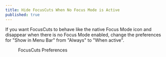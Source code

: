 ```yaml
---
title: Hide FocusCuts When No Focus Mode is Active
published: true
---
```

If you want FocusCuts to behave like the native Focus Mode icon and disappear when there is no Focus Mode enabled, change the preferences for "Show in Menu Bar" from "Always" to "When active".

<figure>
<object type="image/svg+xml" data="/assets/auto/preferences.svg"></object>
<figcaption>FocusCuts Preferences</figcaption>
</figure>